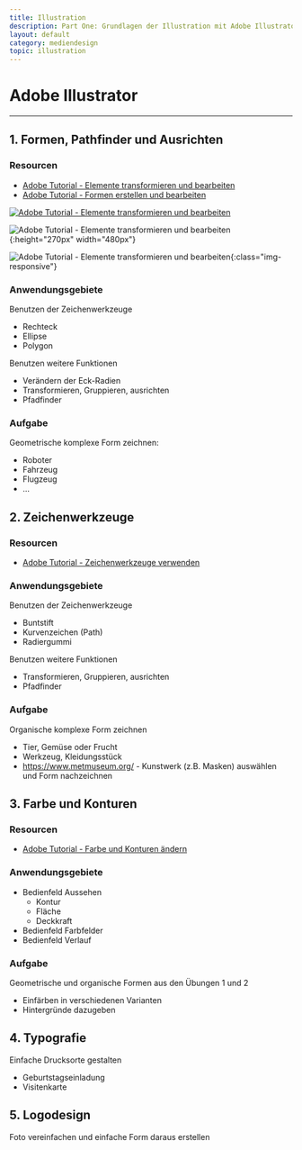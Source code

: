 ```yaml
---
title: Illustration
description: Part One: Grundlagen der Illustration mit Adobe Illustrator
layout: default
category: mediendesign
topic: illustration
---
```


# Adobe Illustrator

--- 

## 1. Formen, Pathfinder und Ausrichten

### Resourcen
* [Adobe Tutorial - Elemente transformieren und bearbeiten](https://helpx.adobe.com/at/illustrator/how-to/edit-artwork-basics.html)
* [Adobe Tutorial - Formen erstellen und bearbeiten](https://helpx.adobe.com/at/illustrator/how-to/shapes-basics.html)

[![Adobe Tutorial - Elemente transformieren und bearbeiten](http://images-tv.adobe.com/avp/vr/b758b4c4-2a74-41f4-8e67-e2f2eab83c6a/7c60b91e-5107-40db-bb1b-ab81a3b8a88b/792f507b_960x540.jpg)](https://helpx.adobe.com/at/illustrator/how-to/edit-artwork-basics.html)

![Adobe Tutorial - Elemente transformieren und bearbeiten](http://images-tv.adobe.com/avp/vr/b758b4c4-2a74-41f4-8e67-e2f2eab83c6a/7c60b91e-5107-40db-bb1b-ab81a3b8a88b/792f507b_960x540.jpg){:height="270px" width="480px"}

![Adobe Tutorial - Elemente transformieren und bearbeiten](http://images-tv.adobe.com/avp/vr/b758b4c4-2a74-41f4-8e67-e2f2eab83c6a/7c60b91e-5107-40db-bb1b-ab81a3b8a88b/792f507b_960x540.jpg){:class="img-responsive"}


### Anwendungsgebiete

Benutzen der Zeichenwerkzeuge
* Rechteck
* Ellipse
* Polygon

Benutzen weitere Funktionen
* Verändern der Eck-Radien
* Transformieren, Gruppieren, ausrichten
* Pfadfinder


### Aufgabe
Geometrische komplexe Form zeichnen:
* Roboter
* Fahrzeug
* Flugzeug
* ...



## 2. Zeichenwerkzeuge

### Resourcen
* [Adobe Tutorial - Zeichenwerkzeuge verwenden](https://helpx.adobe.com/at/illustrator/how-to/drawing-tools-basics.html)

### Anwendungsgebiete

Benutzen der Zeichenwerkzeuge
* Buntstift
* Kurvenzeichen (Path)
* Radiergummi

Benutzen weitere Funktionen
* Transformieren, Gruppieren, ausrichten
* Pfadfinder


### Aufgabe
Organische komplexe Form zeichnen
* Tier, Gemüse oder Frucht
* Werkzeug, Kleidungsstück
* <https://www.metmuseum.org/> - Kunstwerk (z.B. Masken) auswählen und Form nachzeichnen




## 3. Farbe und Konturen

### Resourcen
* [Adobe Tutorial - Farbe und Konturen ändern](https://helpx.adobe.com/at/illustrator/how-to/color-basics.html)

### Anwendungsgebiete

* Bedienfeld Aussehen
    - Kontur
    - Fläche
    - Deckkraft
* Bedienfeld Farbfelder
* Bedienfeld Verlauf

### Aufgabe
Geometrische und organische Formen aus den Übungen 1 und 2
* Einfärben in verschiedenen Varianten
* Hintergründe dazugeben


## 4. Typografie

Einfache Drucksorte gestalten
* Geburtstagseinladung
* Visitenkarte

## 5. Logodesign

Foto vereinfachen und einfache Form daraus erstellen
